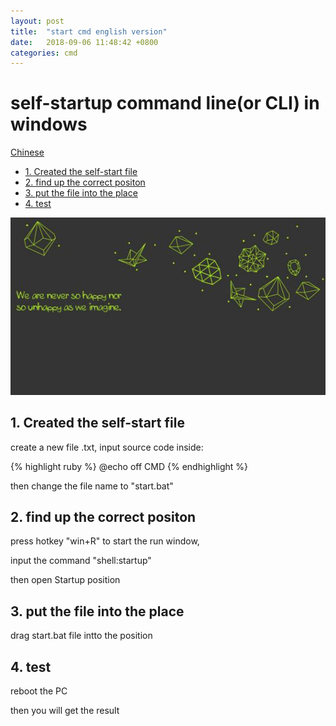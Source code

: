 ```yaml
---
layout: post
title:  "start cmd english version"
date:   2018-09-06 11:48:42 +0800
categories: cmd
---
```

# self-startup command line(or CLI) in windows

[Chinese](https://robin163.github.io/cmd/2018/09/06/start-cn.html)

<!-- vim-markdown-toc GFM -->

* [1. Created the self-start file](#1-created-the-self-start-file)
* [2. find up the correct positon](#2-find-up-the-correct-positon)
* [3. put the file into the place](#3-put-the-file-into-the-place)
* [4. test](#4-test)

<!-- vim-markdown-toc -->

![pic1](https://github.com/Robin163/robin163.github.io/raw/master/css/pic1.jpg "backgroud")

## 1. Created the self-start file
create a new file .txt, input source code inside:

{% highlight ruby %}
@echo off
CMD
{% endhighlight %}

then change the file name to "start.bat"
## 2. find up the correct positon
press hotkey "win+R" to start the run window,

input the command "shell:startup"

then open Startup position
## 3. put the file into the place
drag start.bat file intto the position

## 4. test
reboot the PC

then you will get the result


